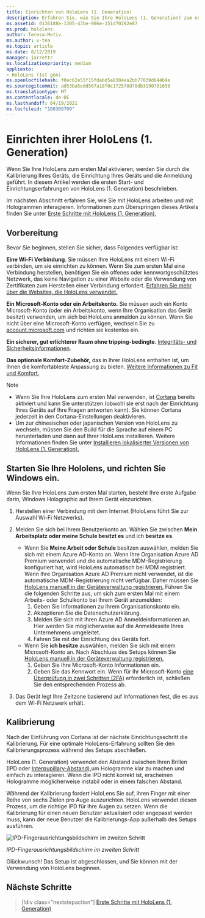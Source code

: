 ```yaml
---
title: Einrichten von HoloLens (1. Generation)
description: Erfahren Sie, wie Sie Ihre HoloLens (1. Generation) zum ersten Mal über ein Wi-Fi-Netzwerk mit einem Microsoft-Konto (MSA) oder einem Azure Active Directory-Konto (AAD) einrichten.
ms.assetid: 0136188e-1305-43be-906e-151d70292e87
ms.prod: hololens
author: Teresa-Motiv
ms.author: v-tea
ms.topic: article
ms.date: 8/12/2019
manager: jarrettr
ms.localizationpriority: medium
appliesto:
- HoloLens (1st gen)
ms.openlocfilehash: f0ec62e55f15fda6d5a8304ea2bb77039d644b9e
ms.sourcegitcommit: ad53ba5edd567a18f0c172578d78db3190701650
ms.translationtype: MT
ms.contentlocale: de-DE
ms.lasthandoff: 04/19/2021
ms.locfileid: "108308700"
---
```

# <a name="set-up-your-hololens-1st-gen"></a>Einrichten ihrer HoloLens (1. Generation)

Wenn Sie Ihre HoloLens zum ersten Mal aktivieren, werden Sie durch die Kalibrierung Ihres Geräts, die Einrichtung Ihres Geräts und die Anmeldung geführt.  In diesem Artikel werden die ersten Start- und Einrichtungserfahrungen von HoloLens (1. Generation) beschrieben.

Im nächsten Abschnitt erfahren Sie, wie Sie mit HoloLens arbeiten und mit Hologrammen interagieren. Informationen zum Überspringen dieses Artikels finden Sie unter [Erste Schritte mit HoloLens (1. Generation).](hololens1-basic-usage.md)

## <a name="before-you-start"></a>Vorbereitung

Bevor Sie beginnen, stellen Sie sicher, dass Folgendes verfügbar ist:

**Eine Wi-Fi Verbindung**. Sie müssen Ihre HoloLens mit einem Wi-Fi verbinden, um sie einrichten zu können. Wenn Sie zum ersten Mal eine Verbindung herstellen, benötigen Sie ein offenes oder kennwortgeschütztes Netzwerk, das keine Navigation zu einer Website oder die Verwendung von Zertifikaten zum Herstellen einer Verbindung erfordert. [Erfahren Sie mehr über die Websites, die HoloLens verwendet.](hololens-offline.md)

**Ein Microsoft-Konto oder ein Arbeitskonto.** Sie müssen auch ein Konto Microsoft-Konto (oder ein Arbeitskonto, wenn Ihre Organisation das Gerät besitzt) verwenden, um sich bei HoloLens anmelden zu können. Wenn Sie nicht über eine Microsoft-Konto verfügen, wechseln Sie zu [account.microsoft.com](https://account.microsoft.com) und richten sie kostenlos ein.

**Ein sicherer, gut erlichterer Raum ohne tripping-bedingte**. [Integritäts- und Sicherheitsinformationen](https://go.microsoft.com/fwlink/p/?LinkId=746661).

**Das optionale Komfort-Zubehör,** das in Ihrer HoloLens enthalten ist, um Ihnen die komfortableste Anpassung zu bieten. [Weitere Informationen zu Fit und Komfort.](https://support.microsoft.com/help/12632/hololens-fit-your-hololens)

> [!NOTE]
>  
> - Wenn Sie Ihre HoloLens zum ersten Mal verwenden, ist [Cortana](hololens-cortana.md) bereits aktiviert und kann Sie unterstützen (obwohl sie erst nach der Einrichtung Ihres Geräts auf Ihre Fragen antworten kann). Sie können Cortana jederzeit in den Cortana-Einstellungen deaktivieren.
> - Um zur chinesischen oder japanischen Version von HoloLens zu wechseln, müssen Sie den Build für die Sprache auf einem PC herunterladen und dann auf Ihrer HoloLens installieren. Weitere Informationen finden Sie unter [Installieren lokalisierter Versionen von HoloLens (1. Generation).](hololens1-install-localized.md)

## <a name="start-your-hololens-and-set-up-windows"></a>Starten Sie Ihre Hololens, und richten Sie Windows ein.

Wenn Sie Ihre HoloLens zum ersten Mal starten, besteht Ihre erste Aufgabe darin, Windows Holographic auf Ihrem Gerät einzurichten.

1. Herstellen einer Verbindung mit dem Internet (HoloLens führt Sie zur Auswahl Wi-Fi Netzwerks).

1. Melden Sie sich bei Ihrem Benutzerkonto an. Wählen Sie zwischen **Mein Arbeitsplatz oder meine Schule besitzt es** und ich **besitze es**.
    - Wenn Sie **Meine Arbeit oder Schule** besitzen auswählen, melden Sie sich mit einem Azure AD-Konto an. Wenn Ihre Organisation Azure AD Premium verwendet und die automatische MDM-Registrierung konfiguriert hat, wird HoloLens automatisch bei MDM registriert. Wenn Ihre Organisation Azure AD Premium nicht verwendet, ist die automatische MDM-Registrierung nicht verfügbar. Daher müssen Sie [HoloLens manuell in der Geräteverwaltung registrieren.](hololens-enroll-mdm.md#different-ways-to-enroll) Führen Sie die folgenden Schritte aus, um sich zum ersten Mal mit einem Arbeits- oder Schulkonto bei Ihrem Gerät anzumelden:
        1. Geben Sie Informationen zu Ihrem Organisationskonto ein.
        1. Akzeptieren Sie die Datenschutzerklärung.
        1. Melden Sie sich mit Ihren Azure AD Anmeldeinformationen an. Hier werden Sie möglicherweise auf die Anmeldeseite Ihres Unternehmens umgeleitet.
        1. Fahren Sie mit der Einrichtung des Geräts fort.
    - Wenn Sie **ich besitze** auswählen, melden Sie sich mit einem Microsoft-Konto an. Nach Abschluss des Setups können Sie [HoloLens manuell in der Geräteverwaltung registrieren.](hololens-enroll-mdm.md#different-ways-to-enroll)
        1. Geben Sie Ihre Microsoft-Konto Informationen ein.
        1. Geben Sie das Kennwort ein. Wenn für Ihr Microsoft-Konto [eine Überprüfung in zwei Schritten (2FA)](https://blogs.technet.microsoft.com/microsoft_blog/2013/04/17/microsoft-account-gets-more-secure/) erforderlich ist, schließen Sie den entsprechenden Prozess ab.

1. Das Gerät legt Ihre Zeitzone basierend auf Informationen fest, die es aus dem Wi-Fi Netzwerk erhält.

## <a name="calibration"></a>Kalibrierung

Nach der Einführung von Cortana ist der nächste Einrichtungsschritt die Kalibrierung. Für eine optimale HoloLens-Erfahrung sollten Sie den Kalibrierungsprozess während des Setups abschließen.

HoloLens (1. Generation) verwendet den Abstand zwischen Ihren Brillen (IPD oder [Interpupillary-Abstand),](https://en.wikipedia.org/wiki/Interpupillary_distance)um Hologramme klar zu machen und einfach zu interagieren. Wenn die IPD nicht korrekt ist, erscheinen Hologramme möglicherweise instabil oder in einem falschen Abstand.

Während der Kalibrierung fordert HoloLens Sie auf, ihren Finger mit einer Reihe von sechs Zielen pro Auge auszurichten. HoloLens verwendet diesen Prozess, um die richtige IPD für Ihre Augen zu setzen. Wenn die Kalibrierung für einen neuen Benutzer aktualisiert oder angepasst werden muss, kann der neue Benutzer die Kalibrierungs-App außerhalb des Setups ausführen.

![IPD-Fingerausrichtungsbildschirm im zweiten Schritt](./images/ipd-finger-alignment-300px.jpg)

*IPD-Fingerausrichtungsbildschirm im zweiten Schritt*

Glückwunsch! Das Setup ist abgeschlossen, und Sie können mit der Verwendung von HoloLens beginnen.

## <a name="next-steps"></a>Nächste Schritte

> [!div class="nextstepaction"]
> [Erste Schritte mit HoloLens (1. Generation)](hololens1-basic-usage.md)
